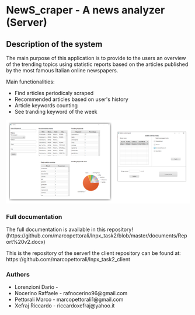 # NewS_craper - A news analyzer (Server)

## Description of the system
<p>The main purpose of this application is to provide to the users an overview of the trending topics using statistic reports based on the articles published by the most famous Italian online newspapers.</p> 
<p>Main functionalities:</p>
<ul>
  <li>Find articles periodicaly scraped</li>
  <li>Recommended articles based on user's history</li>
  <li>Article keywords counting</li>
  <li>See tranding keyword of the week</li>
</ul>

![picture](https://github.com/marcopettorali/lnpx_task2/blob/master/documents/schemes/frontend-mongodb.png)

### Full documentation
<p> The full documentation is available in this repository! (https://github.com/marcopettorali/lnpx_task2/blob/master/documents/Report%20v2.docx)</p>
<p> This is the repository of the server! the client repository can be found at: https://github.com/marcopettorali/lnpx_task2_client</p>

### Authors 
<ul>
<li> Lorenzioni Dario  -  </li>
<li> Nocerino Raffaele - rafnocerino96@gmail.com</li>
<li> Pettorali Marco   - marcopettorali1@gmail.com</li>
<li> Xefraj Riccardo   - riccardoxefraj@yahoo.it</li>
</ul>
